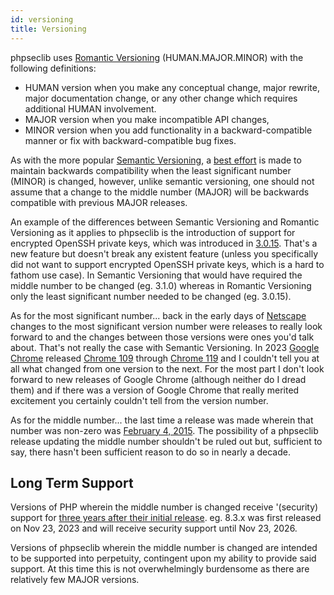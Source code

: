 ```yaml
---
id: versioning
title: Versioning
---
```


phpseclib uses [Romantic Versioning](https://github.com/romversioning/romver) (HUMAN.MAJOR.MINOR) with the following definitions:

- HUMAN version when you make any conceptual change, major rewrite, major documentation change, or any other change which requires additional HUMAN involvement.
- MAJOR version when you make incompatible API changes,
- MINOR version when you add functionality in a backward-compatible manner or fix with backward-compatible bug fixes.

As with the more popular [Semantic Versioning](https://semver.org/), a [best effort](https://xkcd.com/1172/) is made to maintain backwards compatibility when the least significant number (MINOR) is changed, however, unlike semantic versioning, one should not assume that a change to the middle number (MAJOR) will be backwards compatible with previous MAJOR releases.

An example of the differences between Semantic Versioning and Romantic Versioning as it applies to phpseclib is the introduction of support for encrypted OpenSSH private keys, which was introduced in [3.0.15](https://github.com/phpseclib/phpseclib/releases/tag/3.0.15). That's a new feature but doesn't break any existent feature (unless you specifically did not want to support encrypted OpenSSH private keys, which is a hard to fathom use case). In Semantic Versioning that would have required the middle number to be changed (eg. 3.1.0) whereas in Romantic Versioning only the least significant number needed to be changed (eg. 3.0.15).

As for the most significant number...  back in the early days of [Netscape](https://en.wikipedia.org/wiki/Netscape_(web_browser)) changes to the most significant version number were releases to really look forward to and the changes between those versions were ones you'd talk about. That's not really the case with Semantic Versioning. In 2023 [Google Chrome](https://en.wikipedia.org/wiki/Google_Chrome) released [Chrome 109](https://developer.chrome.com/blog/new-in-chrome-109) through [Chrome 119](https://developer.chrome.com/blog/new-in-chrome-119) and I couldn't tell you at all what changed from one version to the next. For the most part I don't look forward to new releases of Google Chrome (although neither do I dread them) and if there was a version of Google Chrome that really merited excitement you certainly couldn't tell from the version number.

As for the middle number...  the last time a release was made wherein that number was non-zero was [February 4, 2015](https://github.com/phpseclib/phpseclib/blob/master/CHANGELOG.md#0310---2015-02-04). The possibility of a phpseclib release updating the middle number shouldn't be ruled out but, sufficient to say, there hasn't been sufficient reason to do so in nearly a decade.

## Long Term Support

Versions of PHP wherein the middle number is changed receive '(security) support for [three years after their initial release](https://www.php.net/supported-versions.php). eg. 8.3.x was first released on Nov 23, 2023 and will receive security support until Nov 23, 2026.

Versions of phpseclib wherein the middle number is changed are intended to be supported into perpetuity, contingent upon my ability to provide said support. At this time this is not overwhelmingly burdensome as there are relatively few MAJOR versions.